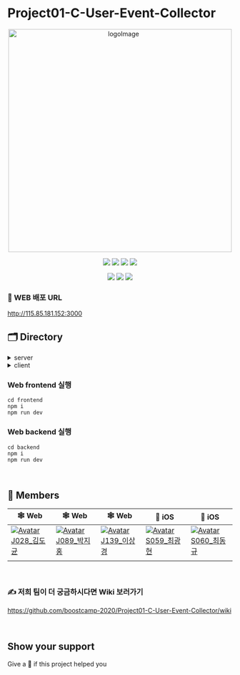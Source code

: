 # Project01-C-User-Event-Collector

<p align="center"><img width="500" alt="logoImage" src="https://postfiles.pstatic.net/MjAyMDExMjdfMTc1/MDAxNjA2NDQ5OTExNjYw.NBw6OQE4LBvWhcHvCqvCkl7kbU836xElYC6KWgYAynwg.K4DD9rX73o26FQO-Va6UfMrfkKCEUDUTNBQ2p03jr-0g.PNG.sknglee22/%EC%8A%A4%ED%81%AC%EB%A6%B0%EC%83%B7_2020-11-27_%EC%98%A4%ED%9B%84_1.04.45.png?type=w773"></p>

<p align="center">
  <img src="https://img.shields.io/badge/react-17.0.1-9cf?logo=react" />
  <img src="https://img.shields.io/badge/typescript-v4.1.2-pink?logo=typescript" />
  <img src="https://img.shields.io/badge/javascript-ES6+-yellow?logo=javascript" />
  <img src="https://img.shields.io/badge/mysql-v5.7.32-blue?logo=mysql" />

</p>

<p align="center">
    <img src="https://img.shields.io/badge/Swift-v5.31-red?logo=swift" />
    <img src="https://img.shields.io/badge/Xcode-v12.2-blue?logo=Xcode" />
    <img src="https://img.shields.io/badge/iOS-14.0-black?logo=apple" />  
</p>
    
### 🍎 WEB 배포 URL
http://115.85.181.152:3000


## 🗂 Directory

<details>
<summary>server</summary>
  <div markdown="1">
    
```
🗃 Project Folder  
📁backend  
(작성중)
```

  </div>
</details>

<details>
<summary>client</summary>
  <div markdown="1">
    
  ```
  📁frontend  
  (작성중)
  ```
  
  </div>
</details>

### Web frontend 실행
```
cd frontend
npm i
npm run dev
```
   
### Web backend 실행
```
cd backend
npm i
npm run dev
```
 
<br>

## 🚢 Members
| 🕸 Web                                                        | 🕸 Web                                                        | 🕸 Web                                                        | 🍎 iOS                                                        | 🍎 iOS                                                        |
| ------------------------------------------------------------ | ------------------------------------------------------------ | ------------------------------------------------------------ | ------------------------------------------------------------ | ------------------------------------------------------------ |
| [![Avatar](https://avatars2.githubusercontent.com/u/48378720?s=460&v=4)J028_김도균](https://github.com/thesulks) | [![Avatar](https://avatars2.githubusercontent.com/u/41413618?s=460&u=950052ab15ba4d44ccbb311cd1f3f0a722e01605&v=4)J089_박지홍](https://github.com/hongzzi) | [![Avatar](https://avatars2.githubusercontent.com/u/60839959?s=460&u=0243101f3a9e15bec62a3dda5c956196110dba7f&v=4)J139_이상경](https://github.com/sang-gyeong) | [![Avatar](https://avatars1.githubusercontent.com/u/53948757?s=460&u=743a706b4f4f7a047e56f4f4eaec9602c1d23440&v=4)S059_최광현](https://github.com/nrurnru) | [![Avatar](https://avatars1.githubusercontent.com/u/54564170?s=460&u=f6e6840979bf6896f3831da24b21a2741d2a64c8&v=4)S060_최동규](https://github.com/ChoiDongKyu96) |
|                                                              |                                                              |                                                              |                                                              |                                                              |
<br>

### ✍ 저희 팀이 더 궁금하시다면 Wiki 보러가기
https://github.com/boostcamp-2020/Project01-C-User-Event-Collector/wiki

<br>

## Show your support

Give a 🌟 if this project helped you
